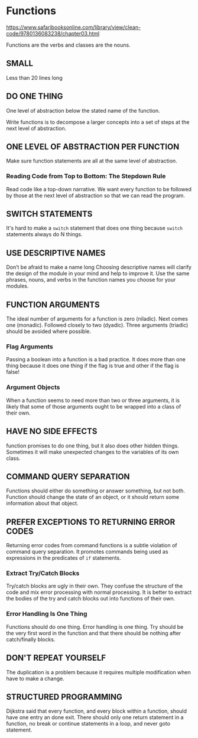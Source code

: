 # Functions

https://www.safaribooksonline.com/library/view/clean-code/9780136083238/chapter03.html

Functions are the verbs and classes are the nouns.

## SMALL

Less than 20 lines long

## DO ONE THING

One level of abstraction below the stated name of the function.

Write functions is to decompose a larger concepts into a set of steps at the next level of abstraction.

## ONE LEVEL OF ABSTRACTION PER FUNCTION

Make sure function statements are all at the same level of abstraction.

### Reading Code from Top to Bottom: The Stepdown Rule

Read code like a top-down narrative. We want every function to be followed by those at the next level of abstraction so that we can read the program.

## SWITCH STATEMENTS

It's hard to make a `switch` statement that does one thing because `switch` statements always do N things.

## USE DESCRIPTIVE NAMES

Don’t be afraid to make a name long
Choosing descriptive names will clarify the design of the module in your mind and help to improve it.
Use the same phrases, nouns, and verbs in the function names you choose for your modules.

## FUNCTION ARGUMENTS

The ideal number of arguments for a function is zero (niladic).
Next comes one (monadic).
Followed closely to two (dyadic).
Three arguments (triadic) should be avoided where possible.

### Flag Arguments

Passing a boolean into a function is a bad practice.
It does more than one thing because it does one thing if the flag is true and other if the flag is false!

### Argument Objects

When a function seems to need more than two or three arguments, it is likely that some of those arguments ought to be wrapped into a class of their own.

## HAVE NO SIDE EFFECTS

function promises to do one thing, but it also does other hidden things. Sometimes it will make unexpected changes to the variables of its own class.

## COMMAND QUERY SEPARATION

Functions should either do something or answer something, but not both.
Function should change the state of an object, or it should return some information about that object.

## PREFER EXCEPTIONS TO RETURNING ERROR CODES

Returning error codes from command functions is a subtle violation of command query separation.
It promotes commands being used as expressions in the predicates of `if` statements.

### Extract Try/Catch Blocks

Try/catch blocks are ugly in their own.
They confuse the structure of the code and mix error processing with normal processing.
It is better to extract the bodies of the try and catch blocks out into functions of their own.

### Error Handling Is One Thing

Functions should do one thing. Error handling is one thing.
Try should be the very first word in the function and that there should be nothing after catch/finally blocks.

## DON'T REPEAT YOURSELF

The duplication is a problem because it requires multiple modification when have to make a change.

## STRUCTURED PROGRAMMING

Dijkstra said that every function, and every block within a function, should have one entry an done exit.
There should only one return statement in a function, no break or continue statements in a loop, and never goto statement.
